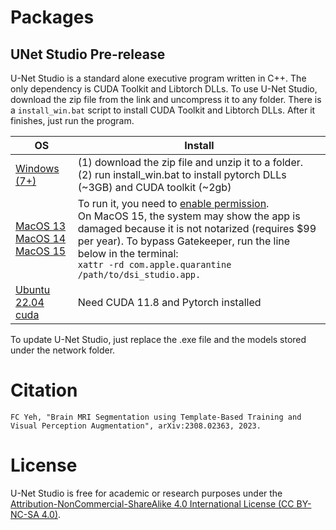 
# Packages

## UNet Studio Pre-release

U-Net Studio is a standard alone executive program written in C++. The only dependency is CUDA Toolkit and Libtorch DLLs. To use U-Net Studio, download the zip file from the link and uncompress it to any folder. There is a `install_win.bat` script to install CUDA Toolkit and Libtorch DLLs. After it finishes, just run the program.

| OS      | Install      |
|---------|-----------|
|  [Windows (7+)](https://github.com/frankyeh/UNet-Studio/releases/download/2023.04.17/unet_studio_win.zip) | (1) download the zip file and unzip it to a folder. <br> (2) run install_win.bat to install pytorch DLLs (~3GB) and CUDA toolkit (~2gb)|
|  [MacOS 13](https://github.com/frankyeh/UNet-Studio/releases/download/2023.04.17/unet_studio_macos-13.zip) <br> [MacOS 14](https://github.com/frankyeh/UNet-Studio/releases/download/2023.04.17/unet_studio_macos-14.zip) <br> [MacOS 15](https://github.com/frankyeh/UNet-Studio/releases/download/2023.04.17/unet_studio_macos-15.zip) | To run it, you need to [enable permission](http://mac-how-to.wonderhowto.com/how-to/open-third-party-apps-from-unidentified-developers-mac-os-x-0158095/). <br> On MacOS 15, the system may show the app is damaged because it is not notarized (requires $99 per year). To bypass Gatekeeper, run the line below in the terminal: <br>```xattr -rd com.apple.quarantine /path/to/dsi_studio.app.```|
|  [Ubuntu 22.04 cuda](https://github.com/frankyeh/UNet-Studio/releases/download/2023.04.17/unet_studio_ubuntu2204.zip) | Need CUDA 11.8 and Pytorch installed  |

To update U-Net Studio, just replace the .exe file and the models stored under the network folder.

# Citation

`FC Yeh, "Brain MRI Segmentation using Template-Based Training and Visual Perception Augmentation", arXiv:2308.02363, 2023.`

# License

U-Net Studio is free for academic or research purposes under the [Attribution-NonCommercial-ShareAlike 4.0 International License (CC BY-NC-SA 4.0)](https://creativecommons.org/licenses/by-nc-sa/4.0/legalcode). 


